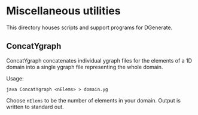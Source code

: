 Miscellaneous utilities
=======================
This directory houses scripts and support programs for DGenerate.

ConcatYgraph
------------
ConcatYgraph concatenates individual ygraph files for the elements of a 1D
domain into a single ygraph file representing the whole domain.

Usage:

    java ConcatYgraph <nElems> > domain.yg

Choose `nElems` to be the number of elements in your domain.  Output is written
to standard out.
